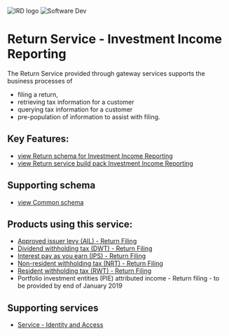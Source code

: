 ![IRD logo](../Images/IRlogo.gif)
![Software Dev](../Images/SoftwareDev.png)

Return Service - Investment Income Reporting
=======================================

The Return Service provided through gateway services supports the business processes of 
* filing a return, 
* retrieving tax information for a customer
* querying tax information for a customer
* pre-population of information to assist with filing. 

Key Features:
-------------

* [view Return schema for Investment Income Reporting](Latest/ReturnCommon.v2.xsd)
* [view Return service build pack Investment Income Reporting](Latest/Gateway%20Services%20Build%20Pack%20-%20Return%20Service.pdf)

Supporting schema
-------------
* [view Common schema](../Schema%20-%20Common%20III/Common.v2.xsd)

Products using this service:
-------------
* [Approved issuer levy (AIL) - Return Filing](../Product%20-%20AIL)
* [Dividend withholding tax (DWT) - Return Filing](../Product%20-%20DWT)
* [Interest pay as you earn (IPS) - Return Filing](../Product%20-%20IPS)
* [Non-resident withholding tax (NRT) - Return Filing](../Product%20-%20NRT)
* [Resident withholding tax (RWT) - Return Filing](../Product%20-%20RWT)
* Portfolio investment entities (PIE) attributed income - Return filing - to be provided by end of January 2019

Supporting services
-------------
* [Service - Identity and Access](../Service%20-%20Identity%20and%20Access/Latest/)
